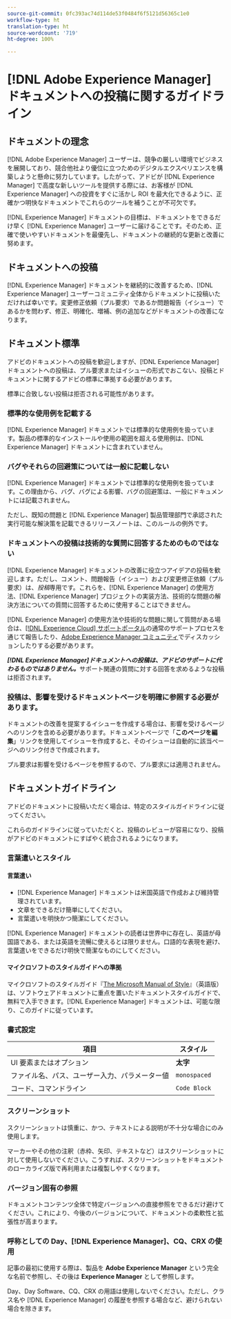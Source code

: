 ```yaml
---
source-git-commit: 0fc393ac74d114de53f0484f6f5121d56365c1e0
workflow-type: ht
translation-type: ht
source-wordcount: '719'
ht-degree: 100%

---
```

# [!DNL Adobe Experience Manager] ドキュメントへの投稿に関するガイドライン

## ドキュメントの理念

[!DNL Adobe Experience Manager] ユーザーは、競争の厳しい環境でビジネスを展開しており、競合他社より優位に立つためのデジタルエクスペリエンスを構築しようと懸命に努力しています。したがって、アドビが [!DNL Experience Manager] で高度な新しいツールを提供する際には、お客様が [!DNL Experience Manager] への投資をすぐに活かし ROI を最大化できるように、正確かつ明快なドキュメントでこれらのツールを補うことが不可欠です。

[!DNL Experience Manager] ドキュメントの目標は、ドキュメントをできるだけ早く [!DNL Experience Manager] ユーザーに届けることです。そのため、正確で使いやすいドキュメントを最優先し、ドキュメントの継続的な更新と改善に努めます。

## ドキュメントへの投稿

[!DNL Experience Manager] ドキュメントを継続的に改善するため、[!DNL Experience Manager] ユーザーコミュニティ全体からドキュメントに投稿いただければ幸いです。変更修正依頼（プル要求）であるか問題報告（イシュー）であるかを問わず、修正、明確化、増補、例の追加などがドキュメントの改善になります。

## ドキュメント標準

アドビのドキュメントへの投稿を歓迎しますが、[!DNL Experience Manager] ドキュメントへの投稿は、プル要求またはイシューの形式でおこない、投稿とドキュメントに関するアドビの標準に準拠する必要があります。

標準に合致しない投稿は拒否される可能性があります。

### 標準的な使用例を記載する

[!DNL Experience Manager] ドキュメントでは標準的な使用例を扱っています。製品の標準的なインストールや使用の範囲を超える使用例は、[!DNL Experience Manager] ドキュメントに含まれていません。

### バグやそれらの回避策については一般に記載しない

[!DNL Experience Manager] ドキュメントでは標準的な使用例を扱っています。この理由から、バグ、バグによる影響、バグの回避策は、一般にドキュメントには記載されません。

ただし、既知の問題と [!DNL Experience Manager] 製品管理部門で承認された実行可能な解決策を記載できるリリースノートは、このルールの例外です。

### ドキュメントへの投稿は技術的な質問に回答するためのものではない

[!DNL Experience Manager] ドキュメントの改善に役立つアイデアの投稿を歓迎します。ただし、コメント、問題報告（イシュー）および変更修正依頼（プル要求）は、*投稿*&#x200B;専用です。これらを、[!DNL Experience Manager] の使用方法、[!DNL Experience Manager] プロジェクトの実装方法、技術的な問題の解決方法についての質問に回答するために使用することはできません。

[!DNL Experience Manager] の使用方法や技術的な問題に関して質問がある場合は、[[!DNL Experience Cloud]  サポートポータル](https://experienceleague.adobe.com/?support-solution=Experience+Manager&amp;lang=ja#support)の通常のサポートプロセスを通じて報告したり、[Adobe Experience Manager コミュニティ](https://experienceleaguecommunities.adobe.com/t5/adobe-experience-manager/ct-p/adobe-experience-manager-community)でディスカッションしたりする必要があります。

***[!DNL Experience Manager]ドキュメントへの投稿は、アドビのサポートに代わるものではありません。***&#x200B;サポート関連の質問に対する回答を求めるような投稿は拒否されます。

### 投稿は、影響を受けるドキュメントページを明確に参照する必要があります。

ドキュメントの改善を提案するイシューを作成する場合は、影響を受けるページへのリンクを含める必要があります。ドキュメントページで「**このページを編集**」リンクを使用してイシューを作成すると、そのイシューは自動的に該当ページへのリンク付きで作成されます。

プル要求は影響を受けるページを参照するので、プル要求には適用されません。

## ドキュメントガイドライン

アドビのドキュメントに投稿いただく場合は、特定のスタイルガイドラインに従ってください。

これらのガイドラインに従っていただくと、投稿のレビューが容易になり、投稿がアドビのドキュメントにすばやく統合されるようになります。

### 言葉遣いとスタイル

#### 言葉遣い

* [!DNL Experience Manager] ドキュメントは米国英語で作成および維持管理されています。
* 文章をできるだけ簡単にしてください。
* 言葉遣いを明快かつ簡潔にしてください。

[!DNL Experience Manager] ドキュメントの読者は世界中に存在し、英語が母国語である、または英語を流暢に使えるとは限りません。口語的な表現を避け、言葉遣いをできるだけ明快で簡潔なものにしてください。

#### マイクロソフトのスタイルガイドへの準拠

マイクロソフトのスタイルガイド『[The Microsoft Manual of Style](https://docs.microsoft.com/ja-jp/style-guide/welcome/)』（英語版）は、ソフトウェアドキュメントに重点を置いたドキュメントスタイルガイドで、無料で入手できます。[!DNL Experience Manager] ドキュメントは、可能な限り、このガイドに従っています。

### 書式設定

| 項目 | スタイル |
|---|---|
| UI 要素またはオプション | **太字** |
| ファイル名、パス、ユーザー入力、パラメーター値 | `monospaced` |
| コード、コマンドライン | ```Code Block``` |

### スクリーンショット

スクリーンショットは慎重に、かつ、テキストによる説明が不十分な場合にのみ使用します。

マーカーやその他の注釈（赤枠、矢印、テキストなど）はスクリーンショットに対して使用しないでください。こうすれば、スクリーンショットをドキュメントのローカライズ版で再利用または複製しやすくなります。

### バージョン固有の参照

ドキュメントコンテンツ全体で特定バージョンへの直接参照をできるだけ避けてください。これにより、今後のバージョンについて、ドキュメントの柔軟性と拡張性が高まります。

### 呼称としての Day、[!DNL Experience Manager]、CQ、CRX の使用

記事の最初に使用する際は、製品を **Adobe Experience Manager** という完全な名前で参照し、その後は **Experience Manager** として参照します。

Day、Day Software、CQ、CRX の用語は使用しないでください。ただし、クラス名や [!DNL Experience Manager] の履歴を参照する場合など、避けられない場合を除きます。

